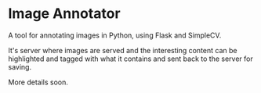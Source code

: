 Image Annotator
===============

A tool for annotating images in Python, using Flask and SimpleCV.

It's server where images are served and the interesting content can be highlighted and tagged with what it contains and sent back to the server for saving.

More details soon.

